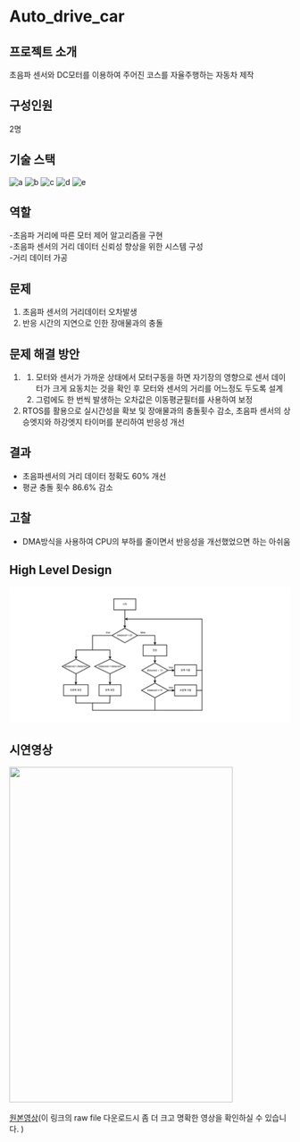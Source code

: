 # Auto_drive_car
## 프로젝트 소개
초음파 센서와 DC모터를 이용하여 주어진 코스를 자율주행하는 자동차 제작<br/> 
## 구성인원
2명
## 기술 스택
![a](https://img.shields.io/badge/C-00599C?style=for-the-badge&logo=cpp&logoColor=white) ![b](https://img.shields.io/badge/STM32-03234B?style=for-the-badge&logo=stmicroelectronics&logoColor=white) ![c](https://img.shields.io/badge/STM32CubeIDE-03234B?style=for-the-badge&logo=stmicroelectronics&logoColor=white) ![d](https://img.shields.io/badge/ARM-FF6F00?style=for-the-badge&logo=arm&logoColor=white) ![e](https://img.shields.io/badge/RTOS-FF6F00?style=for-the-badge&logo=rtos&logoColor=white)
## 역할
-초음파 거리에 따른 모터 제어 알고리즘을 구현 <br/>
-초음파 센서의 거리 데이터 신뢰성 향상을 위한 시스템 구성 <br/>
-거리 데이터 가공 <br/>
## 문제
1. 초음파 센서의 거리데이터 오차발생
2. 반응 시간의 지연으로 인한 장애물과의 충돌
## 문제 해결 방안
1. 1) 모터와 센서가 가까운 상태에서 모터구동을 하면 자기장의 영향으로 센서 데이터가 크게 요동치는 것을 확인 후 모터와 센서의 거리를 어느정도 두도록 설계
   2) 그럼에도 한 번씩 발생하는 오차값은 이동평균필터를 사용하여 보정
2.  RTOS를 활용으로 실시간성을 확보 및 장애물과의 충돌횟수 감소, 초음파 센서의 상승엣지와 하강엣지 타이머를 분리하여 반응성 개선
## 결과
- 초음파센서의 거리 데이터 정확도 60% 개선
- 평균 충돌 횟수 86.6% 감소
## 고찰
- DMA방식을 사용하여 CPU의 부하를 줄이면서 반응성을 개선했었으면 하는 아쉬움
## High Level Design
<img src="./img_video/auto_drive_car.png">

## 시연영상
<img src="./img_video/auto_drive_car.gif" width=400 height=600>

[원본영상](https://github.com/BrotherHwan/Auto_drive_car/blob/main/img_video/auto_drive.mp4)(이 링크의 raw file 다운로드시 좀 더 크고 명확한 영상을 확인하실 수 있습니다. ) 
